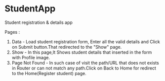 # StudentApp
 Student registration & details app

Pages : 
1) Data - Load student registration form, Enter all the valid details and Click on Submit button.That redirected to the "Show" page.
2) Show - In this page,It Shows student details that inserted in the form with Profile image.
3) Page Not Found - In such case of visit the path/URL that does not exists in Router or can not match any path.Click on Back to Home for redirect to the Home(Register student) page.


